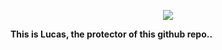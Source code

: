 <p align="center">
  <img src="https://i.imgur.com/90WXAXg.png">
</p>
<b>This is Lucas, the protector of this github repo..</b>
